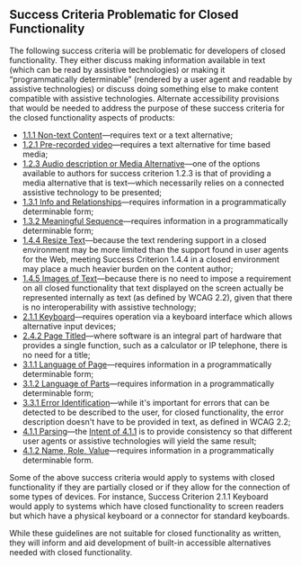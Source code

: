 Success Criteria Problematic for Closed Functionality
-----------------------------------------------------

The following success criteria will be problematic for developers of closed functionality. They either discuss making information available in text (which can be read by assistive technologies) or making it “programmatically determinable” (rendered by a user agent and readable by assistive technologies) or discuss doing something else to make content compatible with assistive technologies. Alternate accessibility provisions that would be needed to address the purpose of these success criteria for the closed functionality aspects of products:

*   [1.1.1 Non-text Content](http://www.w3.org/TR/WCAG22/#non-text-content)—requires text or a text alternative;
*   [1.2.1 Pre-recorded video](http://www.w3.org/TR/WCAG22/#audio-only-and-video-only-prerecorded)—requires a text alternative for time based media;
*   [1.2.3 Audio description or Media Alternative](http://www.w3.org/TR/WCAG22/#audio-description-or-media-alternative-prerecorded)—one of the options available to authors for success criterion 1.2.3 is that of providing a media alternative that is text—which necessarily relies on a connected assistive technology to be presented;
*   [1.3.1 Info and Relationships](http://www.w3.org/TR/WCAG22/#info-and-relationships)—requires information in a programmatically determinable form;
*   [1.3.2 Meaningful Sequence](http://www.w3.org/TR/WCAG22/#meaningful-sequence)—requires information in a programmatically determinable form;
*   [1.4.4 Resize Text](http://www.w3.org/TR/WCAG22/#resize-text)—because the text rendering support in a closed environment may be more limited than the support found in user agents for the Web, meeting Success Criterion 1.4.4 in a closed environment may place a much heavier burden on the content author;
*   [1.4.5 Images of Text](http://www.w3.org/TR/WCAG22/#images-of-text)—because there is no need to impose a requirement on all closed functionality that text displayed on the screen actually be represented internally as text (as defined by WCAG 2.2), given that there is no interoperability with assistive technology;
*   [2.1.1 Keyboard](http://www.w3.org/TR/WCAG22/#keyboard)—requires operation via a keyboard interface which allows alternative input devices;
*   [2.4.2 Page Titled](http://www.w3.org/TR/WCAG22/#page-titled)—where software is an integral part of hardware that provides a single function, such as a calculator or IP telephone, there is no need for a title;
*   [3.1.1 Language of Page](http://www.w3.org/TR/WCAG22/#language-of-page)—requires information in a programmatically determinable form;
*   [3.1.2 Language of Parts](http://www.w3.org/TR/WCAG22/#language-of-parts)—requires information in a programmatically determinable form;
*   [3.3.1 Error Identification](http://www.w3.org/TR/WCAG22/#error-identification)—while it's important for errors that can be detected to be described to the user, for closed functionality, the error description doesn't have to be provided in text, as defined in WCAG 2.2;
*   [4.1.1 Parsing](http://www.w3.org/TR/WCAG22/#parsing)—the [Intent of 4.1.1](http://www.w3.org/WAI/WCAG22/Understanding/parsing.html#intent) is to provide consistency so that different user agents or assistive technologies will yield the same result;
*   [4.1.2 Name, Role, Value](http://www.w3.org/TR/WCAG22/#name-role-value)—requires information in a programmatically determinable form.

Some of the above success criteria would apply to systems with closed functionality if they are partially closed or if they allow for the connection of some types of devices. For instance, Success Criterion 2.1.1 Keyboard would apply to systems which have closed functionality to screen readers but which have a physical keyboard or a connector for standard keyboards.

While these guidelines are not suitable for closed functionality as written, they will inform and aid development of built-in accessible alternatives needed with closed functionality.